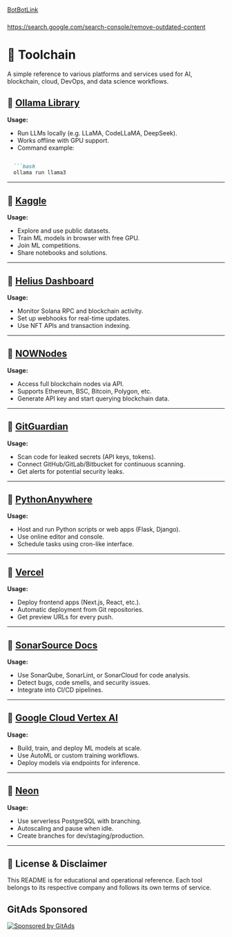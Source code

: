 ###
[BotBotLink](https://rafalw3bcraft.github.io/Project-TEST/)
###
###
https://search.google.com/search-console/remove-outdated-content
###
# 🧰 Toolchain

A simple reference to various platforms and services used for AI, blockchain, cloud, DevOps, and data science workflows.

## 🔗 [Ollama Library](https://ollama.com/library)

**Usage:**
- Run LLMs locally (e.g. LLaMA, CodeLLaMA, DeepSeek).
- Works offline with GPU support.
- Command example:
````markdown

  ```bash
  ollama run llama3
````

---

## 🔗 [Kaggle](https://www.kaggle.com/)

**Usage:**

* Explore and use public datasets.
* Train ML models in browser with free GPU.
* Join ML competitions.
* Share notebooks and solutions.

---

## 🔗 [Helius Dashboard](http://dashboard.helius.dev/)

**Usage:**

* Monitor Solana RPC and blockchain activity.
* Set up webhooks for real-time updates.
* Use NFT APIs and transaction indexing.

---

## 🔗 [NOWNodes](https://account.nownodes.io/auth/login)

**Usage:**

* Access full blockchain nodes via API.
* Supports Ethereum, BSC, Bitcoin, Polygon, etc.
* Generate API key and start querying blockchain data.

---

## 🔗 [GitGuardian](https://dashboard.gitguardian.com/)

**Usage:**

* Scan code for leaked secrets (API keys, tokens).
* Connect GitHub/GitLab/Bitbucket for continuous scanning.
* Get alerts for potential security leaks.

---

## 🔗 [PythonAnywhere](https://www.pythonanywhere.com/)

**Usage:**

* Host and run Python scripts or web apps (Flask, Django).
* Use online editor and console.
* Schedule tasks using cron-like interface.

---

## 🔗 [Vercel](https://vercel.com/)

**Usage:**

* Deploy frontend apps (Next.js, React, etc.).
* Automatic deployment from Git repositories.
* Get preview URLs for every push.

---

## 🔗 [SonarSource Docs](https://docs.sonarsource.com/)

**Usage:**

* Use SonarQube, SonarLint, or SonarCloud for code analysis.
* Detect bugs, code smells, and security issues.
* Integrate into CI/CD pipelines.

---

## 🔗 [Google Cloud Vertex AI](https://console.cloud.google.com/vertex-ai/)

**Usage:**

* Build, train, and deploy ML models at scale.
* Use AutoML or custom training workflows.
* Deploy models via endpoints for inference.

---

## 🔗 [Neon](https://console.neon.tech/)

**Usage:**

* Use serverless PostgreSQL with branching.
* Autoscaling and pause when idle.
* Create branches for dev/staging/production.

---

## 📄 License & Disclaimer

This README is for educational and operational reference. Each tool belongs to its respective company and follows its own terms of service.



## GitAds Sponsored
[![Sponsored by GitAds](https://gitads.dev/v1/ad-serve?source=rafalw3bcraft/project-test@github)](https://gitads.dev/v1/ad-track?source=rafalw3bcraft/project-test@github)
